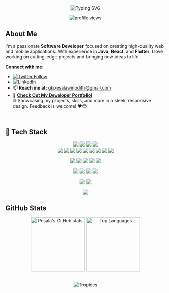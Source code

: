 <div align="center">
  <img src="https://readme-typing-svg.herokuapp.com?font=Orbitron&color=00FFFF&size=50&center=true&vCenter=true&height=60&width=800&lines=Hi,+I'm+Pesala+Winodith;Software+Developer;Web+Developer;Mobile+App+Developer;NoCode+Game+Developer;+Welcome+to+My+Profile!;Let’s+Explore+the+Future!" alt="Typing SVG">
</div>

<p align="center">
  <img src="https://komarev.com/ghpvc/?username=pesala-x&label=Visitors&color=00FFFF&style=for-the-badge" alt="profile views" />
</p>


## About Me

I'm a passionate **Software Developer** focused on creating high-quality web and mobile applications. With experience in **Java**, **React**, and **Flutter**, I love working on cutting-edge projects and bringing new ideas to life.

**Connect with me:**
- [![Twitter Follow](https://img.shields.io/twitter/follow/pesalawinodith?style=social)](https://twitter.com/pesalawinodith)
- [![LinkedIn](https://img.shields.io/badge/LinkedIn-Connect-blue?style=social&logo=linkedin)](https://www.linkedin.com/in/pesala-winodith-893740279/)
- 📫 **Reach me at:** [gkpesalawinodith@gmail.com](mailto:gkpesalawinodith@gmail.com)
- 🚀 **[Check Out My Developer Portfolio!](https://developer-portfolio-next-js-pesalas-projects.vercel.app)**  
🌐 Showcasing my projects, skills, and more in a sleek, responsive design. Feedback is welcome! ❤️😊 
<p></p>
<p></p>
<br/>

## 🚀 Tech Stack

<div align="center">
  <img src="https://img.shields.io/badge/Python-black?style=for-the-badge&logo=python&logoColor=3776AB" />
  <img src="https://img.shields.io/badge/Java-black?style=for-the-badge&logo=java&logoColor=007396" />
  <img src="https://img.shields.io/badge/Spring-black?style=for-the-badge&logo=spring&logoColor=6DB33F" />
  <img src="https://img.shields.io/badge/Spring%20Boot-black?style=for-the-badge&logo=springboot&logoColor=6DB33F" />
</div>
<div align="center">
  <img src="https://img.shields.io/badge/HTML5-black?style=for-the-badge&logo=html5&logoColor=E34F26" />
  <img src="https://img.shields.io/badge/CSS3-black?style=for-the-badge&logo=css3&logoColor=1572B6" />
  <img src="https://img.shields.io/badge/JavaScript-black?style=for-the-badge&logo=javascript&logoColor=F7DF1E" />
  <img src="https://img.shields.io/badge/TailwindCSS-black?style=for-the-badge&logo=tailwindcss&logoColor=06B6D4" />
  <img src="https://img.shields.io/badge/GSAP-black?style=for-the-badge&logo=greensock&logoColor=88CE02" />
<!--   <img src="https://img.shields.io/badge/Clippy-black?style=for-the-badge&logo=microsoft&logoColor=0078D6" /> -->
  <img src="https://img.shields.io/badge/Bootstrap-black?style=for-the-badge&logo=bootstrap&logoColor=563D7C" />
  <img src="https://img.shields.io/badge/React-black?style=for-the-badge&logo=react&logoColor=61DAFB" />
  <img src="https://img.shields.io/badge/Redux-black?style=for-the-badge&logo=redux&logoColor=764ABC" />
  <img src="https://img.shields.io/badge/Next.js-black?style=for-the-badge&logo=next.js&logoColor=white" />
</div>
<p></p>
<div align="center">
  <img src="https://img.shields.io/badge/Node.js-black?style=for-the-badge&logo=node.js&logoColor=339933" />
  <img src="https://img.shields.io/badge/Express-black?style=for-the-badge&logo=express&logoColor=white" />
  <img src="https://img.shields.io/badge/MongoDB-black?style=for-the-badge&logo=mongodb&logoColor=47A248" />
  <img src="https://img.shields.io/badge/MySQL-black?style=for-the-badge&logo=mysql&logoColor=4479A1" />
<!--   <img src="https://img.shields.io/badge/PostgreSQL-black?style=for-the-badge&logo=postgresql&logoColor=336791" /> -->
  <img src="https://img.shields.io/badge/Firebase-black?style=for-the-badge&logo=firebase&logoColor=FFCA28" />
</div>
<p></p>
<div align="center">
  <img src="https://img.shields.io/badge/Docker-black?style=for-the-badge&logo=docker&logoColor=2496ED" />
  <img src="https://img.shields.io/badge/Git-black?style=for-the-badge&logo=git&logoColor=F05032" />
  <img src="https://img.shields.io/badge/GitHub-black?style=for-the-badge&logo=github&logoColor=white" />
  <img src="https://img.shields.io/badge/Figma-black?style=for-the-badge&logo=figma&logoColor=F24E1E" />
</div>
<p></p>
<div align="center">
  <img src="https://img.shields.io/badge/Payload%20CMS-black?style=for-the-badge&logo=payload&logoColor=ffffff" />
  <img src="https://img.shields.io/badge/Appwrite-black?style=for-the-badge&logo=appwrite&logoColor=F02E65" />
</div>
<p></p>
<div align="center">
  <img src="https://img.shields.io/badge/Vercel-black?style=for-the-badge&logo=vercel&logoColor=ffffff" />
</div>

## GitHub Stats
<div align="center">
  <img src="https://github-readme-stats.vercel.app/api?username=pesala-x&show_icons=true&theme=radical" alt="Pesala's GitHub stats" height="170"/>
  <img src="https://github-readme-stats.vercel.app/api/top-langs/?username=pesala-x&layout=compact&theme=radical" alt="Top Languages" height="170"/>
</div>

<div>
  <br>
  <p>
    
  </p>
</div>

<div align="center">
  <img src="https://github-profile-trophy.vercel.app/?username=pesala-x&theme=darkhub&row=1&column=6" alt="Trophies" />
</div>
